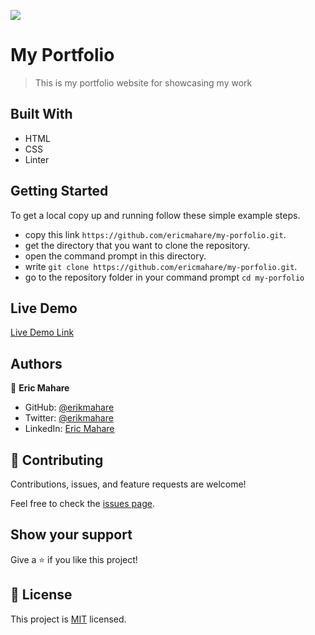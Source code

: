 ![](https://img.shields.io/badge/Microverse-blueviolet)

# My Portfolio

> This is my portfolio website for showcasing my work

## Built With

- HTML
- CSS
- Linter
## Getting Started

To get a local copy up and running follow these simple example steps.

- copy this link `https://github.com/ericmahare/my-porfolio.git`.
- get the directory that you want to clone the repository.
- open the command prompt in this directory.
- write `git clone https://github.com/ericmahare/my-porfolio.git`.
- go to the repository folder in your command prompt `cd my-porfolio`

## Live Demo

[Live Demo Link](https://erikmahare.netlify.app/)

## Authors

👤 **Eric Mahare**

- GitHub: [@erikmahare](https://github.com/ericmahare)
- Twitter: [@erikmahare](https://twitter.com/erikmahare)
- LinkedIn: [Eric Mahare](https://www.linkedin.com/in/eric-mahare-358944183?lipi=urn%3Ali%3Apage%3Ad_flagship3_profile_view_base_contact_details%3BGc83LPvtSs%2BW8o55aCNPKw%3D%3D)


## 🤝 Contributing

Contributions, issues, and feature requests are welcome!

Feel free to check the [issues page](../../issues/).

## Show your support

Give a ⭐️ if you like this project!

## 📝 License

This project is [MIT](./MIT.md) licensed.
